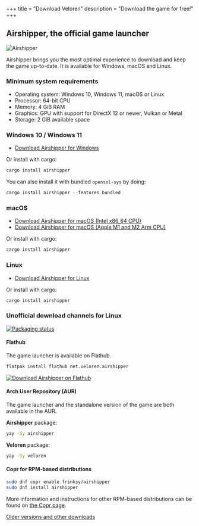 +++
title = "Download Veloren"
description = "Download the game for free!"
+++

## Airshipper, the official game launcher

![Airshipper](/airshipper.png)

Airshipper brings you the most optimal experience to download and keep the game up-to-date.
It is available for Windows, macOS and Linux.

### Minimum system requirements

- Operating system: Windows 10, Windows 11, macOS or Linux
- Processor: 64-bit CPU
- Memory: 4 GiB RAM
- Graphics: GPU with support for DirectX 12 or newer, Vulkan or Metal
- Storage: 2 GiB available space

### Windows 10 / Windows 11

- [Download Airshipper for Windows](https://gitlab.com/veloren/airshipper/-/jobs/artifacts/v0.14.0/download?job=windows-installer-x86_64)

Or install with cargo:

```powershell
cargo install airshipper
```

You can also install it with bundled `openssl-sys` by doing:

```powershell
cargo install airshipper --features bundled
```

### macOS

- [Download Airshipper for macOS (Intel x86_64 CPU)](https://gitlab.com/veloren/airshipper/-/jobs/artifacts/v0.14.0/download?job=macos-x86_64)
- [Download Airshipper for macOS (Apple M1 and M2 Arm CPU)](https://gitlab.com/veloren/airshipper/-/jobs/artifacts/v0.14.0/download?job=macos-aarch64)

Or install with cargo:

```bash
cargo install airshipper
```

### Linux

- [Download Airshipper for Linux](https://gitlab.com/veloren/airshipper/-/jobs/artifacts/v0.14.0/download?job=linux-x86_64)

Or install with cargo:

```bash
cargo install airshipper
```

### Unofficial download channels for Linux

[![Packaging status](https://repology.org/badge/vertical-allrepos/airshipper.svg?header=Airshipper%20packaging%20status&columns=3)](https://repology.org/project/airshipper/versions)

#### Flathub

The game launcher is available on Flathub.

```bash
flatpak install flathub net.veloren.airshipper
```

[![Download Airshipper on Flathub](https://flathub.org/api/badge?svg&locale=en)](https://flathub.org/apps/net.veloren.airshipper)

#### Arch User Repository (AUR)

The game launcher and the standalone version of the game are both available in the AUR.

**Airshipper** package:

```bash
yay -Sy airshipper
```

**Veloren** package:

```bash
yay -Sy veloren
```

#### Copr for RPM-based distributions

```bash
sudo dnf copr enable frinksy/airshipper
sudo dnf install airshipper
```

More information and instructions for other RPM-based distributions
can be found on [the Copr page](https://copr.fedorainfracloud.org/coprs/frinksy/airshipper/).

[Older versions and other downloads](@/download-other.md)
